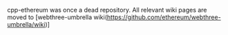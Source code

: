 cpp-ethereum was once a dead repository. All relevant wiki pages are moved to [webthree-umbrella wiki(https://github.com/ethereum/webthree-umbrella/wiki)]
